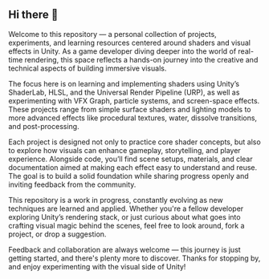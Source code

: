 ## Hi there 👋

Welcome to this repository — a personal collection of projects, experiments, and learning resources centered around shaders and visual effects in Unity. As a game developer diving deeper into the world of real-time rendering, this space reflects a hands-on journey into the creative and technical aspects of building immersive visuals.

The focus here is on learning and implementing shaders using Unity’s ShaderLab, HLSL, and the Universal Render Pipeline (URP), as well as experimenting with VFX Graph, particle systems, and screen-space effects. These projects range from simple surface shaders and lighting models to more advanced effects like procedural textures, water, dissolve transitions, and post-processing.

Each project is designed not only to practice core shader concepts, but also to explore how visuals can enhance gameplay, storytelling, and player experience. Alongside code, you’ll find scene setups, materials, and clear documentation aimed at making each effect easy to understand and reuse. The goal is to build a solid foundation while sharing progress openly and inviting feedback from the community.

This repository is a work in progress, constantly evolving as new techniques are learned and applied. Whether you're a fellow developer exploring Unity’s rendering stack, or just curious about what goes into crafting visual magic behind the scenes, feel free to look around, fork a project, or drop a suggestion.

Feedback and collaboration are always welcome — this journey is just getting started, and there's plenty more to discover. Thanks for stopping by, and enjoy experimenting with the visual side of Unity!
